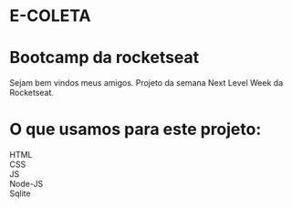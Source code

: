 # E-COLETA

<h1>Bootcamp da rocketseat</h1>

Sejam bem vindos meus amigos. Projeto da semana Next Level Week da Rocketseat.

# O que usamos para este projeto:

HTML</br>
CSS</br>
JS</br>
Node-JS</br>
Sqlite</br>


